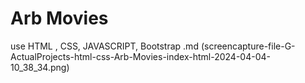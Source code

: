 # **Arb Movies**
use HTML , CSS, JAVASCRIPT, Bootstrap
.md (screencapture-file-G-ActualProjects-html-css-Arb-Movies-index-html-2024-04-04-10_38_34.png)

<picture>
  <source srcset="[https://user-images.githubusercontent.com/25423296/163456776-7f95b81a-f1ed-45f7-b7ab-8fa810d529fa.png](https://github.com/mohammadhussainshams7/bug-free-waddle/blob/main/screencapture-file-G-ActualProjects-html-css-Arb-Movies-index-html-2024-04-04-10_38_34.png)">
</picture>
